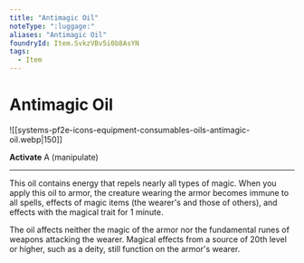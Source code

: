 ```yaml
---
title: "Antimagic Oil"
noteType: ":luggage:"
aliases: "Antimagic Oil"
foundryId: Item.SvkzVBv5i0b8AsYN
tags:
  - Item
---
```


# Antimagic Oil
![[systems-pf2e-icons-equipment-consumables-oils-antimagic-oil.webp|150]]

**Activate** A (manipulate)

* * *

This oil contains energy that repels nearly all types of magic. When you apply this oil to armor, the creature wearing the armor becomes immune to all spells, effects of magic items (the wearer's and those of others), and effects with the magical trait for 1 minute.

The oil affects neither the magic of the armor nor the fundamental runes of weapons attacking the wearer. Magical effects from a source of 20th level or higher, such as a deity, still function on the armor's wearer.
